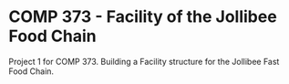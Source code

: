 # COMP 373 - Facility of the Jollibee Food Chain

Project 1 for COMP 373. Building a Facility structure for the Jollibee Fast Food Chain. 
